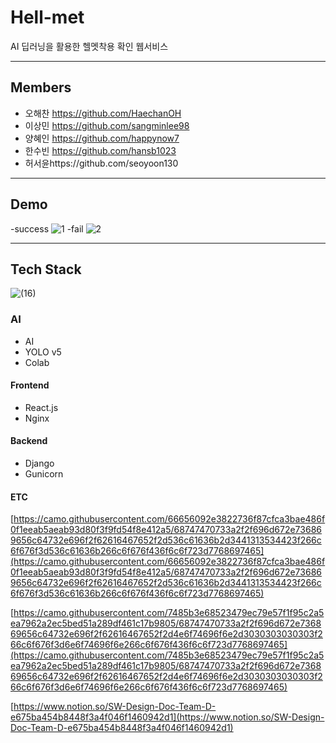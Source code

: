 # Hell-met

 AI 딥러닝을 활용한 헬멧착용 확인 웹서비스
 
---

## Members

- 오해찬 https://github.com/HaechanOH
- 이상민 https://github.com/sangminlee98
- 양혜인 https://github.com/happynow7
- 한수빈 https://github.com/hansb1023
- 허서윤https://github.com/seoyoon130

---------------------

## Demo
-success
![1](https://user-images.githubusercontent.com/83197138/123940765-75591a80-d9d4-11eb-9f5e-e3f86e9667d7.gif)
-fail
![2](https://user-images.githubusercontent.com/83197138/123940770-75f1b100-d9d4-11eb-8f6a-330f7894dbf8.gif)

----------------------

## Tech Stack
![(16)](https://user-images.githubusercontent.com/83197138/124066826-51e5ac80-da74-11eb-85dc-88a0878ba468.png)
### **AI**

- AI
- YOLO v5
- Colab

#### **Frontend**

- React.js
- Nginx

#### **Backend**

- Django
- Gunicorn

#### **ETC**

[https://camo.githubusercontent.com/66656092e3822736f87cfca3bae486f0f1eeab5aeab93d80f3f9fd54f8e412a5/68747470733a2f2f696d672e736869656c64732e696f2f62616467652f2d536c61636b2d3441313534423f266c6f676f3d536c61636b266c6f676f436f6c6f723d7768697465](https://camo.githubusercontent.com/66656092e3822736f87cfca3bae486f0f1eeab5aeab93d80f3f9fd54f8e412a5/68747470733a2f2f696d672e736869656c64732e696f2f62616467652f2d536c61636b2d3441313534423f266c6f676f3d536c61636b266c6f676f436f6c6f723d7768697465)

[https://camo.githubusercontent.com/7485b3e68523479ec79e57f1f95c2a5ea7962a2ec5bed51a289df461c17b9805/68747470733a2f2f696d672e736869656c64732e696f2f62616467652f2d4e6f74696f6e2d3030303030303f266c6f676f3d6e6f74696f6e266c6f676f436f6c6f723d7768697465](https://camo.githubusercontent.com/7485b3e68523479ec79e57f1f95c2a5ea7962a2ec5bed51a289df461c17b9805/68747470733a2f2f696d672e736869656c64732e696f2f62616467652f2d4e6f74696f6e2d3030303030303f266c6f676f3d6e6f74696f6e266c6f676f436f6c6f723d7768697465)

[https://www.notion.so/SW-Design-Doc-Team-D-e675ba454b8448f3a4f046f1460942d1](https://www.notion.so/SW-Design-Doc-Team-D-e675ba454b8448f3a4f046f1460942d1)
